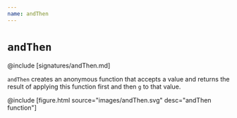 ```yaml
---
name: andThen
---
```


# `andThen`

@include [signatures/andThen.md]

`andThen` creates an anonymous function that accepts a value and returns the result of applying this function first and then `g` to that value.

@include [figure.html source="images/andThen.svg" desc="andThen function"]
